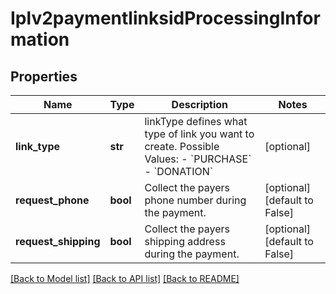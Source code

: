 # Iplv2paymentlinksidProcessingInformation

## Properties
Name | Type | Description | Notes
------------ | ------------- | ------------- | -------------
**link_type** | **str** | linkType defines what type of link you want to create.  Possible Values:   - &#x60;PURCHASE&#x60;   - &#x60;DONATION&#x60;  | [optional] 
**request_phone** | **bool** | Collect the payers phone number during the payment. | [optional] [default to False]
**request_shipping** | **bool** | Collect the payers shipping address during the payment. | [optional] [default to False]

[[Back to Model list]](../README.md#documentation-for-models) [[Back to API list]](../README.md#documentation-for-api-endpoints) [[Back to README]](../README.md)


